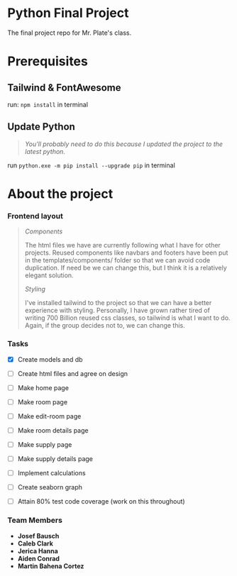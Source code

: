 # Python Final Project
The final project repo for Mr. Plate's class.

# Prerequisites

## Tailwind & FontAwesome

run: `npm install` in terminal

## Update Python

>*You'll probably need to do this because I updated the
project to the latest python.*

run `python.exe -m pip install --upgrade pip` in terminal


# About the project

### Frontend layout

> *Components*
> 
> The html files we have are currently following what I have
> for other projects. Reused components like navbars and footers
> have been put in the templates/components/ folder so that we
> can avoid code duplication. If need be we can change this,
> but I think it is a relatively elegant solution.
> 
> *Styling*
> 
> I've installed tailwind to the project so that we can have
> a better experience with styling. Personally, I have grown rather
> tired of writing 700 Billion reused css classes, so tailwind
> is what I want to do. Again, if the group decides not to, 
> we can change this.

### Tasks

- [x] Create models and db
- [ ] Create html files and agree on design
- [ ] Make home page
- [ ] Make room page
- [ ] Make edit-room page
- [ ] Make room details page
- [ ] Make supply page
- [ ] Make supply details page
- [ ] Implement calculations
- [ ] Create seaborn graph
- [ ] Attain 80% test code coverage (work on this throughout)


### Team Members
- **Josef Bausch**
- **Caleb Clark**
- **Jerica Hanna**
- **Aiden Conrad**
- **Martin Bahena Cortez**
